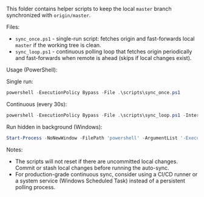 This folder contains helper scripts to keep the local `master` branch synchronized with `origin/master`.

Files:
- `sync_once.ps1` - single-run script: fetches origin and fast-forwards local `master` if the working tree is clean.
- `sync_loop.ps1` - continuous polling loop that fetches origin periodically and fast-forwards when remote is ahead (skips if local changes exist).

Usage (PowerShell):

Single run:

```powershell
powershell -ExecutionPolicy Bypass -File .\scripts\sync_once.ps1
```

Continuous (every 30s):

```powershell
powershell -ExecutionPolicy Bypass -File .\scripts\sync_loop.ps1 -IntervalSeconds 30
```

Run hidden in background (Windows):

```powershell
Start-Process -NoNewWindow -FilePath 'powershell' -ArgumentList '-ExecutionPolicy Bypass -File .\scripts\sync_loop.ps1 -IntervalSeconds 30' -WindowStyle Hidden
```

Notes:
- The scripts will not reset if there are uncommitted local changes. Commit or stash local changes before running the auto-sync.
- For production-grade continuous sync, consider using a CI/CD runner or a system service (Windows Scheduled Task) instead of a persistent polling process.
